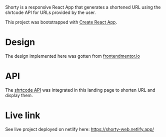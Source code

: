 Shorty is a responsive React App that generates a shortened URL using the shrtcode API for URLs provided by the user.

This project was bootstrapped with [Create React App](https://github.com/facebook/create-react-app).

# Design

The design implemented here was gotten from [frontendmentor.io](https://www.frontendmentor.io/challenges/url-shortening-api-landing-page-2ce3ob-G)

# API

The [shrtcode API](https://shrtco.de/) was integrated in this landing page to shorten URL and display them.

# Live link

See live project deployed on netlify here: https://shorty-web.netlify.app/
